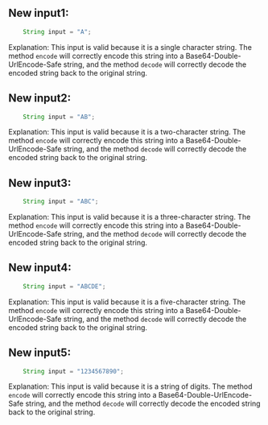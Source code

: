 ## New input1:
```java
    String input = "A";
```
Explanation: This input is valid because it is a single character string. The method `encode` will correctly encode this string into a Base64-Double-UrlEncode-Safe string, and the method `decode` will correctly decode the encoded string back to the original string.

## New input2:
```java
    String input = "AB";
```
Explanation: This input is valid because it is a two-character string. The method `encode` will correctly encode this string into a Base64-Double-UrlEncode-Safe string, and the method `decode` will correctly decode the encoded string back to the original string.

## New input3:
```java
    String input = "ABC";
```
Explanation: This input is valid because it is a three-character string. The method `encode` will correctly encode this string into a Base64-Double-UrlEncode-Safe string, and the method `decode` will correctly decode the encoded string back to the original string.

## New input4:
```java
    String input = "ABCDE";
```
Explanation: This input is valid because it is a five-character string. The method `encode` will correctly encode this string into a Base64-Double-UrlEncode-Safe string, and the method `decode` will correctly decode the encoded string back to the original string.

## New input5:
```java
    String input = "1234567890";
```
Explanation: This input is valid because it is a string of digits. The method `encode` will correctly encode this string into a Base64-Double-UrlEncode-Safe string, and the method `decode` will correctly decode the encoded string back to the original string.
